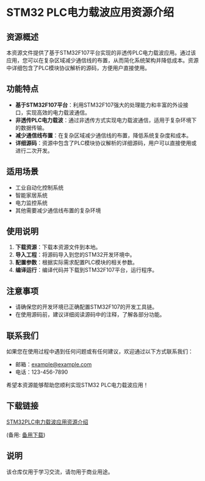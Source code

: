 # STM32 PLC电力载波应用资源介绍

## 资源概述
本资源文件提供了基于STM32F107平台实现的非透传PLC电力载波应用。通过该应用，您可以在复杂区域减少通信线的布置，从而简化系统架构并降低成本。资源中详细包含了PLC模块协议解析的源码，方便用户直接使用。

## 功能特点
- **基于STM32F107平台**：利用STM32F107强大的处理能力和丰富的外设接口，实现高效的电力载波通信。
- **非透传PLC电力载波**：通过非透传方式实现电力载波通信，适用于复杂环境下的数据传输。
- **减少通信线布置**：在复杂区域减少通信线的布置，降低系统复杂度和成本。
- **详细源码**：资源中包含了PLC模块协议解析的详细源码，用户可以直接使用或进行二次开发。

## 适用场景
- 工业自动化控制系统
- 智能家居系统
- 电力监控系统
- 其他需要减少通信线布置的复杂环境

## 使用说明
1. **下载资源**：下载本资源文件到本地。
2. **导入工程**：将源码导入到您的STM32开发环境中。
3. **配置参数**：根据实际需求配置PLC模块的相关参数。
4. **编译运行**：编译代码并下载到STM32F107平台，运行程序。

## 注意事项
- 请确保您的开发环境已正确配置STM32F107的开发工具链。
- 在使用源码前，建议详细阅读源码中的注释，了解各部分功能。

## 联系我们
如果您在使用过程中遇到任何问题或有任何建议，欢迎通过以下方式联系我们：
- 邮箱：example@example.com
- 电话：123-456-7890

希望本资源能够帮助您顺利实现STM32 PLC电力载波应用！

## 下载链接
[STM32PLC电力载波应用资源介绍](https://pan.quark.cn/s/60b41357934c) 

(备用: [备用下载](https://pan.baidu.com/s/1_9FXl3kU2vBUchezo-G6Bg?pwd=1234))

## 说明

该仓库仅用于学习交流，请勿用于商业用途。
